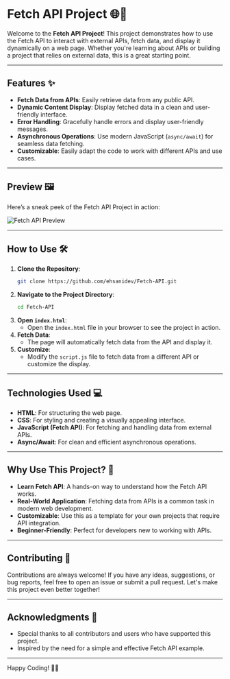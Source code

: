 # Fetch API Project 🌐🚀

Welcome to the **Fetch API Project**! This project demonstrates how to use the Fetch API to interact with external APIs, fetch data, and display it dynamically on a web page. Whether you're learning about APIs or building a project that relies on external data, this is a great starting point.

---

## Features ✨

- **Fetch Data from APIs**: Easily retrieve data from any public API.
- **Dynamic Content Display**: Display fetched data in a clean and user-friendly interface.
- **Error Handling**: Gracefully handle errors and display user-friendly messages.
- **Asynchronous Operations**: Use modern JavaScript (`async/await`) for seamless data fetching.
- **Customizable**: Easily adapt the code to work with different APIs and use cases.

---

## Preview 🖼️

Here’s a sneak peek of the Fetch API Project in action:

![Fetch API Preview](./screenshot.png)  

---

## How to Use 🛠️

1. **Clone the Repository**:
   ```bash
   git clone https://github.com/ehsanidev/Fetch-API.git
   ```
2. **Navigate to the Project Directory**:
   ```bash
   cd Fetch-API
   ```
3. **Open `index.html`**:
   - Open the `index.html` file in your browser to see the project in action.
4. **Fetch Data**:
   - The page will automatically fetch data from the API and display it.
5. **Customize**:
   - Modify the `script.js` file to fetch data from a different API or customize the display.

---

## Technologies Used 💻

- **HTML**: For structuring the web page.
- **CSS**: For styling and creating a visually appealing interface.
- **JavaScript (Fetch API)**: For fetching and handling data from external APIs.
- **Async/Await**: For clean and efficient asynchronous operations.

---

## Why Use This Project? 🤔

- **Learn Fetch API**: A hands-on way to understand how the Fetch API works.
- **Real-World Application**: Fetching data from APIs is a common task in modern web development.
- **Customizable**: Use this as a template for your own projects that require API integration.
- **Beginner-Friendly**: Perfect for developers new to working with APIs.

---

## Contributing 🤝

Contributions are always welcome! If you have any ideas, suggestions, or bug reports, feel free to open an issue or submit a pull request. Let's make this project even better together!

---

## Acknowledgments 🙏

- Special thanks to all contributors and users who have supported this project.
- Inspired by the need for a simple and effective Fetch API example.

---

Happy Coding! 🎉🚀
